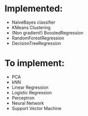 # Implemented:
- NaiveBayes classifier
- KMeans Clustering
- (Non gradient!) BoostedRegression
- RandomForestRegression
- DecisionTreeRegression

# To implement:
- PCA
- kNN
- Linear Regression
- Logistic Regression
- Perceptron
- Neural Network
- Support Vector Machine
